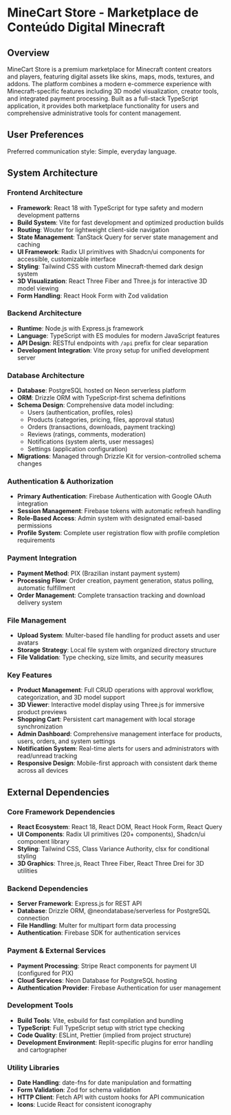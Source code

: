 # MineCart Store - Marketplace de Conteúdo Digital Minecraft

## Overview

MineCart Store is a premium marketplace for Minecraft content creators and players, featuring digital assets like skins, maps, mods, textures, and addons. The platform combines a modern e-commerce experience with Minecraft-specific features including 3D model visualization, creator tools, and integrated payment processing. Built as a full-stack TypeScript application, it provides both marketplace functionality for users and comprehensive administrative tools for content management.

## User Preferences

Preferred communication style: Simple, everyday language.

## System Architecture

### Frontend Architecture
- **Framework**: React 18 with TypeScript for type safety and modern development patterns
- **Build System**: Vite for fast development and optimized production builds
- **Routing**: Wouter for lightweight client-side navigation
- **State Management**: TanStack Query for server state management and caching
- **UI Framework**: Radix UI primitives with Shadcn/ui components for accessible, customizable interface
- **Styling**: Tailwind CSS with custom Minecraft-themed dark design system
- **3D Visualization**: React Three Fiber and Three.js for interactive 3D model viewing
- **Form Handling**: React Hook Form with Zod validation

### Backend Architecture
- **Runtime**: Node.js with Express.js framework
- **Language**: TypeScript with ES modules for modern JavaScript features
- **API Design**: RESTful endpoints with `/api` prefix for clear separation
- **Development Integration**: Vite proxy setup for unified development server

### Database Architecture
- **Database**: PostgreSQL hosted on Neon serverless platform
- **ORM**: Drizzle ORM with TypeScript-first schema definitions
- **Schema Design**: Comprehensive data model including:
  - Users (authentication, profiles, roles)
  - Products (categories, pricing, files, approval status)
  - Orders (transactions, downloads, payment tracking)
  - Reviews (ratings, comments, moderation)
  - Notifications (system alerts, user messages)
  - Settings (application configuration)
- **Migrations**: Managed through Drizzle Kit for version-controlled schema changes

### Authentication & Authorization
- **Primary Authentication**: Firebase Authentication with Google OAuth integration
- **Session Management**: Firebase tokens with automatic refresh handling
- **Role-Based Access**: Admin system with designated email-based permissions
- **Profile System**: Complete user registration flow with profile completion requirements

### Payment Integration
- **Payment Method**: PIX (Brazilian instant payment system)
- **Processing Flow**: Order creation, payment generation, status polling, automatic fulfillment
- **Order Management**: Complete transaction tracking and download delivery system

### File Management
- **Upload System**: Multer-based file handling for product assets and user avatars
- **Storage Strategy**: Local file system with organized directory structure
- **File Validation**: Type checking, size limits, and security measures

### Key Features
- **Product Management**: Full CRUD operations with approval workflow, categorization, and 3D model support
- **3D Viewer**: Interactive model display using Three.js for immersive product previews
- **Shopping Cart**: Persistent cart management with local storage synchronization
- **Admin Dashboard**: Comprehensive management interface for products, users, orders, and system settings
- **Notification System**: Real-time alerts for users and administrators with read/unread tracking
- **Responsive Design**: Mobile-first approach with consistent dark theme across all devices

## External Dependencies

### Core Framework Dependencies
- **React Ecosystem**: React 18, React DOM, React Hook Form, React Query
- **UI Components**: Radix UI primitives (20+ components), Shadcn/ui component library
- **Styling**: Tailwind CSS, Class Variance Authority, clsx for conditional styling
- **3D Graphics**: Three.js, React Three Fiber, React Three Drei for 3D utilities

### Backend Dependencies
- **Server Framework**: Express.js for REST API
- **Database**: Drizzle ORM, @neondatabase/serverless for PostgreSQL connection
- **File Handling**: Multer for multipart form data processing
- **Authentication**: Firebase SDK for authentication services

### Payment & External Services
- **Payment Processing**: Stripe React components for payment UI (configured for PIX)
- **Cloud Services**: Neon Database for PostgreSQL hosting
- **Authentication Provider**: Firebase Authentication for user management

### Development Tools
- **Build Tools**: Vite, esbuild for fast compilation and bundling
- **TypeScript**: Full TypeScript setup with strict type checking
- **Code Quality**: ESLint, Prettier (implied from project structure)
- **Development Environment**: Replit-specific plugins for error handling and cartographer

### Utility Libraries
- **Date Handling**: date-fns for date manipulation and formatting
- **Form Validation**: Zod for schema validation
- **HTTP Client**: Fetch API with custom hooks for API communication
- **Icons**: Lucide React for consistent iconography